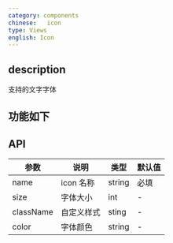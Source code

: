 ```yaml
---
category: components
chinese:   icon
type: Views
english: Icon
---
```



## description

支持的文字字体

## 功能如下


## API
| 参数        | 说明                                                      | 类型        | 默认值 |
|----------- |---------------------------------------------------------  | ---------- |-------|
|name | icon 名称 | string| 必填|
|size | 字体大小   |int | - |
|className| 自定义样式 |sting |-|
|color | 字体颜色 | string |-|